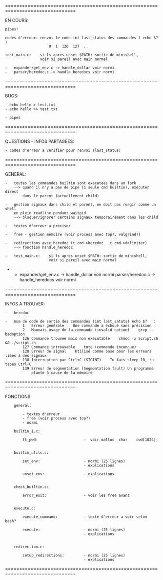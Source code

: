 
===============================================================================

EN COURS:


	pipes!

	codes d'erreur:	renvoi le code int last_status des commandes ( echo $? )
						0  1  126  127  ..

	test_main.c:	si ls apres unset $PATH: sortie de minishell,
					voir si pareil avec main normal

	-	expander/get_env.c -> handle_dollar voir normi
	-	parser/heredoc.c -> handle_heredocs voir normi

===============================================================================

BUGS:

	- echo hello > test.txt
	- echo hello >> test.txt

	- pipes


===============================================================================

QUESTIONS - INFOS PARTAGEES:

	- codes d'erreur a verifier pour renvoi (last_status)

===============================================================================

GENERAL:

	-	toutes les commandes builtin sont executees dans un fork
		--> quand il n'y a pas de pipe (1 seule cmd builtin), executer direct
			dans le parent (actuellement child)

	-	gestion signaux dans child et parent, ne doit pas reagir comme un shell
		en plein readline pendant waitpid
		--> bloquer/ignorer certains signaux temporairement dans les child
	
	-	textes d'erreur a preciser

	-	free - gestion memoire (voir process avec top?, valgrind?)

	-	redirections avec heredoc (t_cmd->heredoc   t_cmd->delimiter)
		--> fonction handle_heredoc

	-	test_main.c:	si ls apres unset $PATH: sortie de minishell,
						voir si pareil avec main normal

-	-	expander/get_env.c -> handle_dollar voir normi
		parser/heredoc.c -> handle_heredocs voir normi

===============================================================================

INFOS A TROUVER:

	-	heredoc

	- 	num de code de sortie des commandes (int last_satuts) echo $?	:
			1	Erreur générale    Une commande a échoué sans précision
			2	Mauvais usage de la commande (invalid option)    grep --badoption
			126 Commande trouvée mais non exécutable    chmod -x script.sh && ./script.sh
			127 Commande introuvable    toto (commande inconnue)
			128 Erreur de signal    Utilisé comme base pour les erreurs liées à des signaux
			130 Interruption par Ctrl+C (SIGINT)    Tu fais sleep 10, tu tapes Ctrl+C
			139	Erreur de segmentation (Segmentation fault) Un programme
				plante à cause de la mémoire

===============================================================================

FONCTIONS:

		general:

			- textes d'erreur
			- free (voir process avec top?)
			- normi

		builtin_1.c:

			ft_pwd:						-  voir malloc 	char	cwd[1024];


		builtin_utils.c:

			set_env:					- normi (25 lignes)
										- explications

			unset_env:					- explications


		check_builtin.c:

			error_exit:					- voir les free avant


		execute.c:

			execute_command:			- texte d'erreur a voir selon bash?

			execute:					- normi (25 lignes)
										- explications


		redirection.c:

			setup_redirections:			- normi (25 lignes)
										- explications


===============================================================================